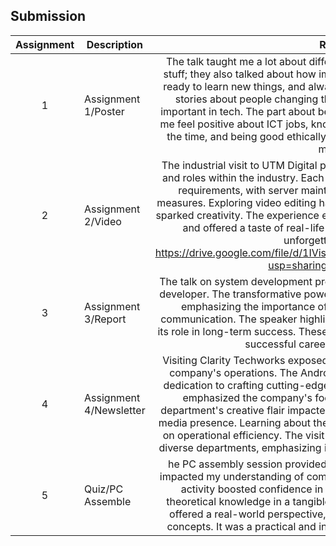 ## Submission
| Assignment | Description  | Reflection |
| :-----: |  ------ | :-----: |
| 1 | Assignment 1/Poster | The talk taught me a lot about different ICT jobs. It's not just about technical stuff; they also talked about how important it is to have good people skills, be ready to learn new things, and always think about what's right. I liked hearing stories about people changing their jobs and how being flexible is super important in tech. The part about being responsible in AI was cool too. It made me feel positive about ICT jobs, knowing that having a mix of skills, learning all the time, and being good ethically is key. The talk was really interesting and motivating. |
| 2 | Assignment 2/Video | The industrial visit to UTM Digital provided a glimpse into various workspaces and roles within the industry. Each role had a unique workspace tailored to its requirements, with server maintenance showcasing advanced security measures. Exploring video editing hands-on, including voiceover incorporation, sparked creativity. The experience expanded my comprehension of the industry and offered a taste of real-life digital workspace dynamics. It was an unforgettable experience. https://drive.google.com/file/d/1IVisN_ALiEAAHjA8WdJEZhuVKMzCNbvP/view?usp=sharing (our group's video) |
| 3 | Assignment 3/Report | The talk on system development provided insights into the journey of a system developer. The transformative power of hands-on learning resonated with me, emphasizing the importance of a collaborative work culture and open communication. The speaker highlighted the need for adaptability, underlining its role in long-term success. These principles illustrated how they can shape a successful career in system development. |
| 4 | Assignment 4/Newsletter | Visiting Clarity Techworks exposed me to different departments crucial to the company's operations. The Android and iOS application teams showcased dedication to crafting cutting-edge apps, and collaboration with the QA team emphasized the company's focus on top-notch products. The UI/UX department's creative flair impacted product design and the company's social media presence. Learning about the API department offered a new perspective on operational efficiency. The visit highlighted seamless collaboration among diverse departments, emphasizing innovation in financial technology solutions. |
| 5 | Quiz/PC Assemble | he PC assembly session provided a hands-on experience that significantly impacted my understanding of computer hardware. The practical nature of the activity boosted confidence in dealing with components and applying theoretical knowledge in a tangible setting. Assembling the PC from scratch offered a real-world perspective, enhancing technical skills and teamwork concepts. It was a practical and intriguing moment in my academic journey. |
